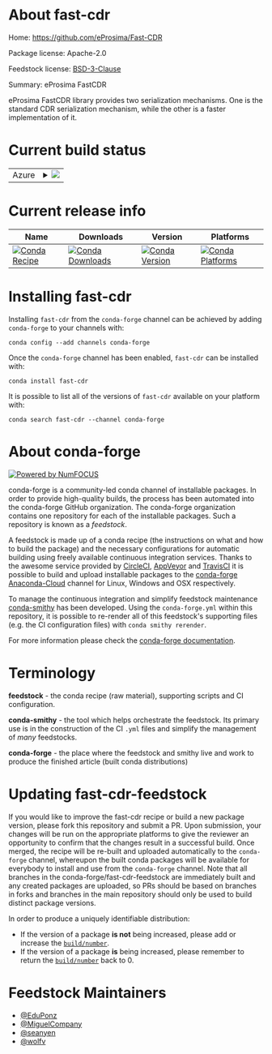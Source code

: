 About fast-cdr
==============

Home: https://github.com/eProsima/Fast-CDR

Package license: Apache-2.0

Feedstock license: [BSD-3-Clause](https://github.com/conda-forge/fast-cdr-feedstock/blob/master/LICENSE.txt)

Summary: eProsima FastCDR


eProsima FastCDR library provides two serialization mechanisms. One is the
standard CDR serialization mechanism, while the other is a faster
implementation of it.


Current build status
====================


<table>
    
  <tr>
    <td>Azure</td>
    <td>
      <details>
        <summary>
          <a href="https://dev.azure.com/conda-forge/feedstock-builds/_build/latest?definitionId=9317&branchName=master">
            <img src="https://dev.azure.com/conda-forge/feedstock-builds/_apis/build/status/fast-cdr-feedstock?branchName=master">
          </a>
        </summary>
        <table>
          <thead><tr><th>Variant</th><th>Status</th></tr></thead>
          <tbody><tr>
              <td>linux_64</td>
              <td>
                <a href="https://dev.azure.com/conda-forge/feedstock-builds/_build/latest?definitionId=9317&branchName=master">
                  <img src="https://dev.azure.com/conda-forge/feedstock-builds/_apis/build/status/fast-cdr-feedstock?branchName=master&jobName=linux&configuration=linux_64_" alt="variant">
                </a>
              </td>
            </tr><tr>
              <td>osx_64</td>
              <td>
                <a href="https://dev.azure.com/conda-forge/feedstock-builds/_build/latest?definitionId=9317&branchName=master">
                  <img src="https://dev.azure.com/conda-forge/feedstock-builds/_apis/build/status/fast-cdr-feedstock?branchName=master&jobName=osx&configuration=osx_64_" alt="variant">
                </a>
              </td>
            </tr><tr>
              <td>win_64</td>
              <td>
                <a href="https://dev.azure.com/conda-forge/feedstock-builds/_build/latest?definitionId=9317&branchName=master">
                  <img src="https://dev.azure.com/conda-forge/feedstock-builds/_apis/build/status/fast-cdr-feedstock?branchName=master&jobName=win&configuration=win_64_" alt="variant">
                </a>
              </td>
            </tr>
          </tbody>
        </table>
      </details>
    </td>
  </tr>
</table>

Current release info
====================

| Name | Downloads | Version | Platforms |
| --- | --- | --- | --- |
| [![Conda Recipe](https://img.shields.io/badge/recipe-fast--cdr-green.svg)](https://anaconda.org/conda-forge/fast-cdr) | [![Conda Downloads](https://img.shields.io/conda/dn/conda-forge/fast-cdr.svg)](https://anaconda.org/conda-forge/fast-cdr) | [![Conda Version](https://img.shields.io/conda/vn/conda-forge/fast-cdr.svg)](https://anaconda.org/conda-forge/fast-cdr) | [![Conda Platforms](https://img.shields.io/conda/pn/conda-forge/fast-cdr.svg)](https://anaconda.org/conda-forge/fast-cdr) |

Installing fast-cdr
===================

Installing `fast-cdr` from the `conda-forge` channel can be achieved by adding `conda-forge` to your channels with:

```
conda config --add channels conda-forge
```

Once the `conda-forge` channel has been enabled, `fast-cdr` can be installed with:

```
conda install fast-cdr
```

It is possible to list all of the versions of `fast-cdr` available on your platform with:

```
conda search fast-cdr --channel conda-forge
```


About conda-forge
=================

[![Powered by NumFOCUS](https://img.shields.io/badge/powered%20by-NumFOCUS-orange.svg?style=flat&colorA=E1523D&colorB=007D8A)](http://numfocus.org)

conda-forge is a community-led conda channel of installable packages.
In order to provide high-quality builds, the process has been automated into the
conda-forge GitHub organization. The conda-forge organization contains one repository
for each of the installable packages. Such a repository is known as a *feedstock*.

A feedstock is made up of a conda recipe (the instructions on what and how to build
the package) and the necessary configurations for automatic building using freely
available continuous integration services. Thanks to the awesome service provided by
[CircleCI](https://circleci.com/), [AppVeyor](https://www.appveyor.com/)
and [TravisCI](https://travis-ci.com/) it is possible to build and upload installable
packages to the [conda-forge](https://anaconda.org/conda-forge)
[Anaconda-Cloud](https://anaconda.org/) channel for Linux, Windows and OSX respectively.

To manage the continuous integration and simplify feedstock maintenance
[conda-smithy](https://github.com/conda-forge/conda-smithy) has been developed.
Using the ``conda-forge.yml`` within this repository, it is possible to re-render all of
this feedstock's supporting files (e.g. the CI configuration files) with ``conda smithy rerender``.

For more information please check the [conda-forge documentation](https://conda-forge.org/docs/).

Terminology
===========

**feedstock** - the conda recipe (raw material), supporting scripts and CI configuration.

**conda-smithy** - the tool which helps orchestrate the feedstock.
                   Its primary use is in the construction of the CI ``.yml`` files
                   and simplify the management of *many* feedstocks.

**conda-forge** - the place where the feedstock and smithy live and work to
                  produce the finished article (built conda distributions)


Updating fast-cdr-feedstock
===========================

If you would like to improve the fast-cdr recipe or build a new
package version, please fork this repository and submit a PR. Upon submission,
your changes will be run on the appropriate platforms to give the reviewer an
opportunity to confirm that the changes result in a successful build. Once
merged, the recipe will be re-built and uploaded automatically to the
`conda-forge` channel, whereupon the built conda packages will be available for
everybody to install and use from the `conda-forge` channel.
Note that all branches in the conda-forge/fast-cdr-feedstock are
immediately built and any created packages are uploaded, so PRs should be based
on branches in forks and branches in the main repository should only be used to
build distinct package versions.

In order to produce a uniquely identifiable distribution:
 * If the version of a package **is not** being increased, please add or increase
   the [``build/number``](https://conda.io/docs/user-guide/tasks/build-packages/define-metadata.html#build-number-and-string).
 * If the version of a package **is** being increased, please remember to return
   the [``build/number``](https://conda.io/docs/user-guide/tasks/build-packages/define-metadata.html#build-number-and-string)
   back to 0.

Feedstock Maintainers
=====================

* [@EduPonz](https://github.com/EduPonz/)
* [@MiguelCompany](https://github.com/MiguelCompany/)
* [@seanyen](https://github.com/seanyen/)
* [@wolfv](https://github.com/wolfv/)


